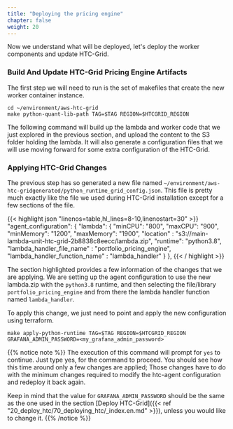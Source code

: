 ```yaml
---
title: "Deploying the pricing engine"
chapter: false
weight: 20
---
```


Now we understand what will be deployed, let's deploy the worker components and update HTC-Grid. 

### Build And Update HTC-Grid Pricing Engine Artifacts

The first step we will need to run is the set of makefiles that create the new worker container instance.

```
cd ~/environment/aws-htc-grid
make python-quant-lib-path TAG=$TAG REGION=$HTCGRID_REGION
```

The following command will build up the lambda and worker code that we just explored in the previous section, and upload the content to the S3 folder holding the lambda. It will also generate a configuration files that we will use moving forward for some extra configuration of the HTC-Grid. 

### Applying HTC-Grid Changes

The previous step has so generated a new file named `~/environment/aws-htc-gridgenerated/python_runtime_grid_config.json`. This file is pretty much exactly like the file we used during HTC-Grid installation except for a few sections of the file.

{{< highlight json "linenos=table,hl_lines=8-10,linenostart=30" >}}
  "agent_configuration": {
    "lambda": {
      "minCPU": "800",
      "maxCPU": "900",
      "minMemory": "1200",
      "maxMemory": "1900",
      "location" : "s3://main-lambda-unit-htc-grid-2b8838c8eecc/lambda.zip",
      "runtime": "python3.8",
      "lambda_handler_file_name" : "portfolio_pricing_engine",
      "lambda_handler_function_name" : "lambda_handler"
    }
  },
{{< / highlight >}}
 
The section highlighted provides a few information of the changes that we are applying. We are setting up the agent configuration to use the new lambda.zip with the `python3.8` runtime, and then selecting the file/library `portfolio_pricing_engine` and from there the lambda handler function named `lambda_handler`.

To apply this change, we just need to point and apply the new configuration using terraform.

```
make apply-python-runtime TAG=$TAG REGION=$HTCGRID_REGION GRAFANA_ADMIN_PASSWORD=<my_grafana_admin_password>
```

{{% notice note %}}
The execution of this command will prompt for `yes` to continue. Just type yes, for the command to proceed. You should see how this time around only a few changes are applied; Those changes have to do with the minimum changes required to modify the htc-agent configuration and redeploy it back again.

Keep in mind that the value for `GRAFANA_ADMIN_PASSWORD` should be the same as the one used in the section [Deploy HTC-Grid]({{< ref "20_deploy_htc/70_deploying_htc/_index.en.md" >}}), unless you would like to change it.
{{% /notice %}}




